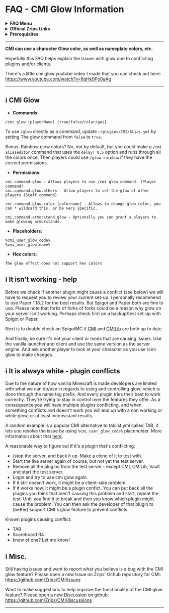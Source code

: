 # FAQ - CMI Glow Information

<topMenu>
<details>
    <summary><strong>FAQ Menu</strong></summary>
    <p>
     • <a href="https://faq.cmi.support/bungee">Bungeecord-Info</a>, 
     • <a href="https://faq.cmi.support/chance">Chance-Example</a>, 
     • <a href="https://faq.cmi.support/format">Chat-Format</a>, 
     • <a href="https://faq.cmi.support/chat">Chat-Manager</a>, 
     • <a href="https://faq.cmi.support/chatfilter">Chat-Filter</a>, 
     • <a href="https://faq.cmi.support/chatrooms">Chat-Rooms</a>, 
     • <a href="https://faq.cmi.support/commands">Commands-Manager</a>, 
     • <a href="https://faq.cmi.support/joinleave">Custom-Join-Leave</a>, 
     • <a href="https://faq.cmi.support/economy">Economy-Manager</a>, 
     • <a href="https://faq.cmi.support/ext-cmds">Extending-Commands</a>, 
     • <a href="https://faq.cmi.support/gettingstarted">Getting-Started</a>, 
     • <a href="https://faq.cmi.support/glow">Glow</a>, 
     • <a href="https://faq.cmi.support/help">Custom-Help</a>, 
     • <a href="https://faq.cmi.support/hexcolors">Hex-Colors</a>, 
     • <a href="https://faq.cmi.support/import">Importing-Data</a>, 
     • <a href="https://faq.cmi.support/library">CMILib</a>, 
     • <a href="https://faq.cmi.support/prefix">LuckPerms-Prefix</a>, 
     • <a href="https://faq.cmi.support/migrate">Migrate-Database</a>, 
     • <a href="https://faq.cmi.support/mode-stuck">Mode-Stuck</a>, 
     • <a href="https://faq.cmi.support/more-msg-cmds">More-Msg-Commands</a>, 
     • <a href="https://faq.cmi.support/motd">MOTD</a>, 
     • <a href="https://faq.cmi.support/params">Parameters</a>, 
     • <a href="https://faq.cmi.support/ranks">Ranks</a>, 
     • <a href="https://faq.cmi.support/rules">Custom-Rules</a>, 
     • <a href="https://faq.cmi.support/running">Running-CMI</a>, 
     • <a href="https://faq.cmi.support/safety">Safety-Tips</a>, 
     • <a href="https://faq.cmi.support/social">Social-Addon</a>, 
     • <a href="https://faq.cmi.support/specialized">Specialized-Cmds</a>, 
     • <a href="https://faq.cmi.support/toggle">Toggle-Example</a>, 
     • <a href="https://faq.cmi.support/trash">Trash</a>, 
     • <a href="https://faq.cmi.support/votes">Vote-Manager</a>,
     • <a href="https://faq.cmi.support/worth">Worth</a>.
    </p>
</details>

<details>
    <summary><strong>Official Zrips Links</strong></summary>
    <ul>
        <li><a href="https://zrips.net/">Zrips Website</a>
         <pre>https://www.zrips.net/<br>The official website, wiki/documentation/information</pre></li>
        <li><a href="https://discord.gg/dDMamN4">Zrips Discord</a>
         <pre>https://discord.gg/dDMamN4<br>The official Discord community server with member-driven support</pre></li>
        <li><a href="https://github.com/Zrips/">Zrips Github</a>
         <pre>https://github.com/Zrips<br>The place for bug reports and feature suggestions</pre></li>
    </ul>
</details>

<details>
    <summary><strong>Prerequisites</strong></summary>
    <ul>
        <li><a href="https://www.spigotmc.org/resources/3742/">Buy and Download CMI</a> (premium plugin)
         <pre>https://www.spigotmc.org/resources/3742/<br>Get the CMI plugin if you haven't already, and then Install it on all your servers</pre></li>
        <li><a href="https://www.spigotmc.org/resources/87610/">Also Download CMILib</a> (free library) (<a href="https://github.com/mrfdev/CMI/edit/master/Resources/FAQ/cmi-library.md">more info</a>)
         <pre>https://www.spigotmc.org/resources/87610/<br>All Zrips plugins require the CMILib .jar file. Get it and also put it on all your servers.</pre></li>
        <li>All my FAQ pages have been written for Spigot / Paper 1.18.2 and CMI 9.1.3.x or newer.</li>
        <li>The mrfdev github page is not an official resource, we're building up our knowledge base as a courtesy.</li>
        <li>I am an admin on the Zrips Discord, this does not mean what I share on here is official.</li>
    </ul>
</details>
</topMenu>

---

**CMI can use a character Glow color, as well as nameplate colors, etc.**

Hopefully this FAQ helps explain the issues with glow due to conflicting plugins and/or clients.

There's a little cmi glow youtube video I made that you can check out here: https://www.youtube.com/watch?v=6qHk9Po0aAg

---

## <g-emoji class="g-emoji" alias="information_source" fallback-src="https://github.githubassets.com/images/icons/emoji/unicode/2139.png">ℹ️</g-emoji> CMI Glow

- **Commands**:
```
/cmi glow (playerName) [true/false/color/gui]
```
To use `/glow` directly as a command, update `~/plugins/CMI/Alias.yml` by setting The glow command from `false` to `true`.

Bonus: Rainbow glow colors? No, not by default, but you could make a `/cmi aliaseditor` command that uses the `delay! 0.5` option and runs through all the colors once. Then players could use `/glow rainbow` if they have the correct permissions.

- **Permissions**:
```
cmi.command.glow - Allows players to use /cmi glow command. (Player command)
cmi.command.glow.others - Allow players to set the glow of other players (Staff command)

cmi.command.glow.color.[colorname] - Allows to change glow color, you can * wildcard this, or be very specific.

cmi.command.armorstand.glow - Optionally you can grant a players to make glowing armorstands.
```

- **Placeholders**:
```
%cmi_user_glow_code%
%cmi_user_glow_name%
```

- **Hex colors**:
```
The glow effect does not support hex colors
```

## <g-emoji class="g-emoji" alias="information_source" fallback-src="https://github.githubassets.com/images/icons/emoji/unicode/2139.png">ℹ️</g-emoji> It isn't working - help

Before we check if another plugin might cause a conflict (see below) we will have to request you to review your current set-up. 
I personally recommend to use Paper 1.18.2 for the best results. But Spigot and Paper both are fine to use. 
Please note that forks of forks of forks could be a reason why glow on your server isn't working. Perhaps check first on a backup/test set-up with Spigot or Paper. 

Next is to double check on SpigotMC if [CMI](https://www.spigotmc.org/resources/3742/) and [CMILib](https://www.spigotmc.org/resources/87610/) are both up to date. 

And finally, be sure it's not your client or mods that are causing issues. Use the vanilla launcher and client and use the same version as the server engine. And ask another player to look at your character as you use /cmi glow to make changes.

## <g-emoji class="g-emoji" alias="information_source" fallback-src="https://github.githubassets.com/images/icons/emoji/unicode/2139.png">ℹ️</g-emoji> It is always white - plugin conflicts

Due to the nature of how vanilla Minecraft is made developers are limited with what we can do/use in regards to using and controlling glow; 
which is done through the name tag prefix. And every plugin tries their best to work correctly. They're trying to stay in control over the features they offer. 
As a consequence you will have multiple plugins conflicting, and when something conflicts and doesn't work you will end up with a non working or white glow, or at least inconsistant results. 

A random example is a popular CMI alternative to tablist.yml called TAB, it lets you resolve the issue by using `%cmi_user_glow_code%` placeholder. More information about that [here](https://github.com/NEZNAMY/TAB/wiki/How-to-make-TAB-compatible-with-glow-plugins).

A reasonable way to figure out if it's a plugin that's conflicting:
- /stop the server, and back it up. Make a clone of it to test with.
- Start the live server again of course, but not yet the test server.
- Remove all the plugins from the test server - except CMI, CMILib, Vault and start the test server.
- Login and try to use cmi glow again. 
- If it still doesn't work, it might be a client-side problem.
- If it works now, it might be a plugin confict. You can put back all the plugins you think that aren't causing this problem and start, repeat the test. Until you find it to break and then you know which plugin might cause the problem. You can then ask the developer of that plugin to (better) support CMI's glow feature to prevent conflicts.

Known plugins causing conflict:
- TAB
- Scoreboard R4
- know of one? Let me know!

## <g-emoji class="g-emoji" alias="information_source" fallback-src="https://github.githubassets.com/images/icons/emoji/unicode/2139.png">ℹ️</g-emoji> Misc.

Still having issues and want to report what you believe is a bug with the CMI glow feature? Please open a new Issue on Zrips' Github repository for CMI:
https://github.com/Zrips/CMI/issues

Want to make suggestions to help improve the functionality of the CMI glow feature? Please open a new Discussion on github:
https://github.com/Zrips/CMI/discussions

---
